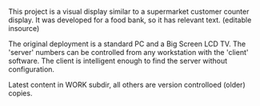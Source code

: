 This project is a visual display similar to a supermarket customer counter display.
It was developed for a food bank, so it has relevant text. (editable insource)

 The original deployment is a standard PC and a Big Screen LCD TV.
 The 'server' numbers can be controlled from any workstation with the 'client' software.
 The client is intelligent enough to find the server without configuration.
 
 Latest content in WORK subdir, all others are version controlloed (older) copies.
